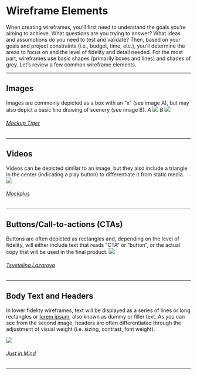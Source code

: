 # Wireframe Elements
When creating wireframes, you’ll first need to understand the goals you’re aiming to achieve. What questions are you trying to answer? What ideas and assumptions do you need to test and validate? Then, based on your goals and project constraints (i.e., budget, time, etc.), you’ll determine the areas to focus on and the level of fidelity and detail needed. For the most part, wireframes use basic shapes (primarily boxes and lines) and shades of grey. Let’s review a few common wireframe elements.

---
## Images
Images are commonly depicted as a box with an “x” (see image A), but may also depict a basic line drawing of scenery (see image B).
*A* ![](https://prodesigncurriculum.s3.us-east-2.amazonaws.com/wireframe-box.jpeg) *B* ![](https://prodesigncurriculum.s3.us-east-2.amazonaws.com/wireframe-image.jpeg)
###### [Mockup Tiger](https://www.mockuptiger.com/wireframe-boxes-containers-and-list-controls)

---
## Videos
Videos can be depicted similar to an image, but they also include a triangle in the center (indicating a play button) to differentiate it from static media.
![](https://prodesigncurriculum.s3.us-east-2.amazonaws.com/wireframe-video.jpg)
###### [Mockplus](https://www.mockplus.com/blog/post/sketching-your-wireframes)

---
## Buttons/Call-to-actions (CTAs)
Buttons are often depicted as rectangles and, depending on the level of fidelity, will either include text that reads “CTA” or “button”, or the actual copy that will be used in the final product.
![](https://prodesigncurriculum.s3.us-east-2.amazonaws.com/wireframe-cta.jpeg)
###### [Tsvetelina Lazarova](https://mentormate.com/blog/low-fidelity-wireframes-vs-high-fidelity-wireframes/)

---
## Body Text and Headers
In lower fidelity wireframes, text will be displayed as a series of lines or long rectangles or [lorem ipsum](https://loremipsum.io/), also known as dummy or filler text. As you can see from the second image, headers are often differentiated through the adjustment of visual weight (i.e. sizing, contrast, font weight).

![](https://prodesigncurriculum.s3.us-east-2.amazonaws.com/wireframe-text.png)
###### [Just in Mind](https://www.justinmind.com/ui-kits/justinminds-free-web-wireframing-ui-kit-has-arrived)

---
